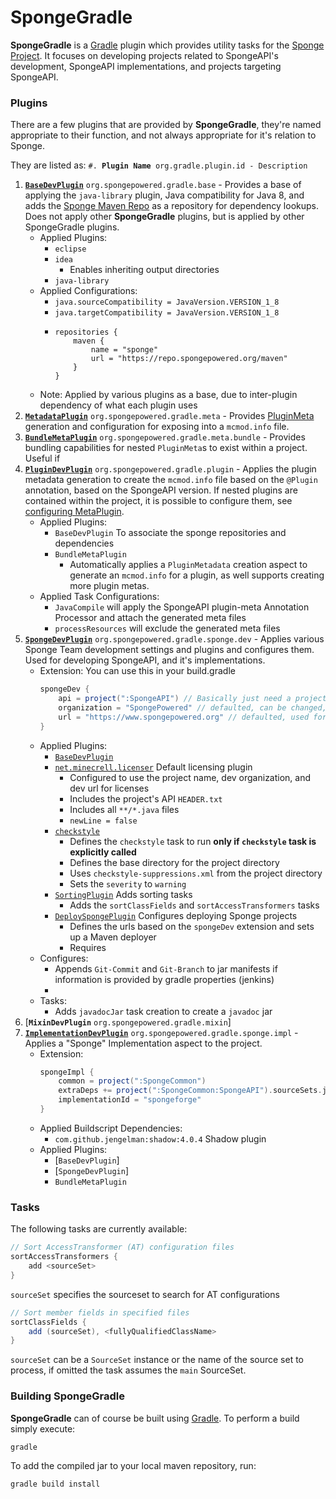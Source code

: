 # SpongeGradle

**SpongeGradle** is a [Gradle](http://gradle.org/) plugin which provides utility tasks for the [Sponge Project](/SpongePowered).
It focuses on developing projects related to SpongeAPI's development, SpongeAPI implementations, and projects targeting SpongeAPI.

### Plugins

There are a few plugins that are provided by **SpongeGradle**, they're named appropriate to their function, and not
always appropriate for it's relation to Sponge.

They are listed as: `#. `**`Plugin Name`**` org.gradle.plugin.id - Description`

1. [**`BaseDevPlugin`**](src/main/kotlin/org/spongepowered/gradle/dev/BaseDevPlugin.kt) `org.spongepowered.gradle.base` -
Provides a base of applying the `java-library` plugin, Java compatibility for Java 8, and adds the 
[Sponge Maven Repo](https://repo.spongepowered.org/maven) as a repository for dependency lookups. Does not apply other **SpongeGradle** plugins,
 but is applied by other SpongeGradle plugins.
    - Applied Plugins:
        - `eclipse`
        - `idea`
            - Enables inheriting output directories
        - `java-library`
    - Applied Configurations:
        - `java.sourceCompatibility = JavaVersion.VERSION_1_8`
        - `java.targetCompatibility = JavaVersion.VERSION_1_8`
        - ```
          repositories {
              maven {
                  name = "sponge"
                  url = "https://repo.spongepowered.org/maven"                
              }
          }
          ```
    - Note: Applied by various plugins as a base, due to inter-plugin dependency of what each plugin uses
1. [**`MetadataPlugin`**](src/main/kotlin/org/spongepowered/gradle/meta/MetadataPlugin.kt) `org.spongepowered.gradle.meta` -
Provides [PluginMeta]() generation and configuration for exposing into a `mcmod.info` file.
1. [**`BundleMetaPlugin`**](src/main/kotlin/org/spongepowered/gradle/meta/MetadataPlugin.kt) `org.spongepowered.gradle.meta.bundle` -
Provides bundling capabilities for nested `PluginMeta`s to exist within a project. Useful if 
1. [**`PluginDevPlugin`**](src/main/kotlin/org/spongepowered/gradle/dev/PluginDevPlugin.kt) `org.spongepowered.gradle.plugin` -
Applies the plugin metadata generation to create the `mcmod.info` file based on the `@Plugin` annotation, based on the SpongeAPI version.
If nested plugins are contained within the project, it is possible to configure them, see [configuring MetaPlugin](#configuringMetaPlugins).
    - Applied Plugins:
        - `BaseDevPlugin` To associate the sponge repositories and dependencies
        - `BundleMetaPlugin`
            - Automatically applies a `PluginMetadata` creation aspect to generate an `mcmod.info` for a plugin, as well supports creating more
             plugin metas. 
    - Applied Task Configurations:
        - `JavaCompile` will apply the SpongeAPI plugin-meta Annotation Processor and attach the generated meta files
        - `processResources` will exclude the generated meta files
1. [**`SpongeDevPlugin`**](src/main/kotlin/org/spongepowered/gradle/dev/SpongeDevPlugin.kt) `org.spongepowered.gradle.sponge.dev` - 
Applies various Sponge Team development settings and plugins and configures them. Used for developing SpongeAPI, and it's implementations.
    - Extension: You can use this in your build.gradle
        ```groovy
        spongeDev {
            api = project(":SpongeAPI") // Basically just need a project reference to the API
            organization = "SpongePowered" // defaulted, can be changed, used for license headers
            url = "https://www.spongepowered.org" // defaulted, used for license headers
        }   
        ```
    - Applied Plugins:
        - [`BaseDevPlugin`](src/main/kotlin/org/spongepowered/gradle/dev/BaseDevPlugin.kt)
        - [`net.minecrell.licenser`](https://github.com/minecrell/Licenser/) Default licensing plugin
            - Configured to use the project  name, dev organization, and dev url for licenses
            - Includes the project's API `HEADER.txt`
            - Includes all `**/*.java` files
            - `newLine = false`
        - [`checkstyle`](https://docs.gradle.org/current/userguide/checkstyle_plugin.html)
            - Defines the `checkstyle` task to run **only if `checkstyle` task is explicitly called**
            - Defines the base directory for the project directory
            - Uses `checkstyle-suppressions.xml` from the project directory
            - Sets the `severity` to `warning`
        - [`SortingPlugin`](src/main/kotlin/org/spongepowered/gradle/sort/SpongeSortingPlugin.kt) Adds sorting tasks
            - Adds the `sortClassFields` and `sortAccessTransformers` tasks
        - [`DeploySpongePlugin`](src/main/kotlin/org/spongepowered/gradle/deploy/DeployImplementationPlugin.kt) Configures deploying Sponge projects
            - Defines the urls based on the `spongeDev` extension and sets up a Maven deployer
            - Requires 
    - Configures:
        - Appends `Git-Commit` and `Git-Branch` to jar manifests if information is provided by gradle properties (jenkins)
        - 
    - Tasks:
        - Adds `javadocJar` task creation to create a `javadoc` jar
1. [**`MixinDevPlugin`** `org.spongepowered.gradle.mixin`] 
1. [**`ImplementationDevPlugin`**](src/main/kotlin/) `org.spongepowered.gradle.sponge.impl` -
Applies a "Sponge" Implementation aspect to the project. 
    - Extension:
        ```groovy
        spongeImpl {
            common = project(":SpongeCommon")
            extraDeps += project(":SpongeCommon:SpongeAPI").sourceSets.java6
            implementationId = "spongeforge"
        }
        ```
    - Applied Buildscript Dependencies:
        - `com.github.jengelman:shadow:4.0.4` Shadow plugin
    - Applied Plugins:
        - [`BaseDevPlugin`]
        - [`SpongeDevPlugin`]
        - `BundleMetaPlugin`
        



### Tasks

The following tasks are currently available:

```groovy
// Sort AccessTransformer (AT) configuration files
sortAccessTransformers {
    add <sourceSet>
}
```

`sourceSet` specifies the sourceset to search for AT configurations

```groovy
// Sort member fields in specified files
sortClassFields {
    add (sourceSet), <fullyQualifiedClassName>
}
```

`sourceSet` can be a `SourceSet` instance or the name of the source set to process, if omitted the task assumes the `main` SourceSet.

### Building SpongeGradle
**SpongeGradle** can of course be built using [Gradle](http://gradle.org/). To perform a build simply execute:

    gradle

To add the compiled jar to your local maven repository, run:

    gradle build install

